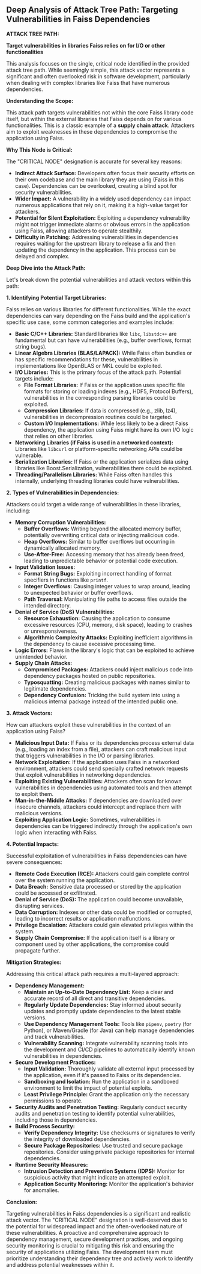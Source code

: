 ## Deep Analysis of Attack Tree Path: Targeting Vulnerabilities in Faiss Dependencies

**ATTACK TREE PATH:**

**Target vulnerabilities in libraries Faiss relies on for I/O or other functionalities**

This analysis focuses on the single, critical node identified in the provided attack tree path. While seemingly simple, this attack vector represents a significant and often overlooked risk in software development, particularly when dealing with complex libraries like Faiss that have numerous dependencies.

**Understanding the Scope:**

This attack path targets vulnerabilities not within the core Faiss library code itself, but within the external libraries that Faiss depends on for various functionalities. This is a classic example of a **supply chain attack**. Attackers aim to exploit weaknesses in these dependencies to compromise the application using Faiss.

**Why This Node is Critical:**

The "CRITICAL NODE" designation is accurate for several key reasons:

* **Indirect Attack Surface:**  Developers often focus their security efforts on their own codebase and the main library they are using (Faiss in this case). Dependencies can be overlooked, creating a blind spot for security vulnerabilities.
* **Wider Impact:** A vulnerability in a widely used dependency can impact numerous applications that rely on it, making it a high-value target for attackers.
* **Potential for Silent Exploitation:** Exploiting a dependency vulnerability might not trigger immediate alarms or obvious errors in the application using Faiss, allowing attackers to operate stealthily.
* **Difficulty in Patching:**  Addressing vulnerabilities in dependencies requires waiting for the upstream library to release a fix and then updating the dependency in the application. This process can be delayed and complex.

**Deep Dive into the Attack Path:**

Let's break down the potential vulnerabilities and attack vectors within this path:

**1. Identifying Potential Target Libraries:**

Faiss relies on various libraries for different functionalities. While the exact dependencies can vary depending on the Faiss build and the application's specific use case, some common categories and examples include:

* **Basic C/C++ Libraries:**  Standard libraries like `libc`, `libstdc++` are fundamental but can have vulnerabilities (e.g., buffer overflows, format string bugs).
* **Linear Algebra Libraries (BLAS/LAPACK):** While Faiss often bundles or has specific recommendations for these, vulnerabilities in implementations like OpenBLAS or MKL could be exploited.
* **I/O Libraries:** This is the primary focus of the attack path. Potential targets include:
    * **File Format Libraries:** If Faiss or the application uses specific file formats for storing or loading indexes (e.g., HDF5, Protocol Buffers), vulnerabilities in the corresponding parsing libraries could be exploited.
    * **Compression Libraries:** If data is compressed (e.g., zlib, lz4), vulnerabilities in decompression routines could be targeted.
    * **Custom I/O Implementations:** While less likely to be a direct Faiss dependency, the application using Faiss might have its own I/O logic that relies on other libraries.
* **Networking Libraries (if Faiss is used in a networked context):** Libraries like `libcurl` or platform-specific networking APIs could be vulnerable.
* **Serialization Libraries:** If Faiss or the application serializes data using libraries like Boost.Serialization, vulnerabilities there could be exploited.
* **Threading/Parallelism Libraries:** While Faiss often handles this internally, underlying threading libraries could have vulnerabilities.

**2. Types of Vulnerabilities in Dependencies:**

Attackers could target a wide range of vulnerabilities in these libraries, including:

* **Memory Corruption Vulnerabilities:**
    * **Buffer Overflows:**  Writing beyond the allocated memory buffer, potentially overwriting critical data or injecting malicious code.
    * **Heap Overflows:** Similar to buffer overflows but occurring in dynamically allocated memory.
    * **Use-After-Free:** Accessing memory that has already been freed, leading to unpredictable behavior or potential code execution.
* **Input Validation Issues:**
    * **Format String Bugs:**  Exploiting incorrect handling of format specifiers in functions like `printf`.
    * **Integer Overflows:**  Causing integer values to wrap around, leading to unexpected behavior or buffer overflows.
    * **Path Traversal:**  Manipulating file paths to access files outside the intended directory.
* **Denial of Service (DoS) Vulnerabilities:**
    * **Resource Exhaustion:**  Causing the application to consume excessive resources (CPU, memory, disk space), leading to crashes or unresponsiveness.
    * **Algorithmic Complexity Attacks:** Exploiting inefficient algorithms in the dependency to cause excessive processing time.
* **Logic Errors:**  Flaws in the library's logic that can be exploited to achieve unintended behavior.
* **Supply Chain Attacks:**
    * **Compromised Packages:**  Attackers could inject malicious code into dependency packages hosted on public repositories.
    * **Typosquatting:**  Creating malicious packages with names similar to legitimate dependencies.
    * **Dependency Confusion:**  Tricking the build system into using a malicious internal package instead of the intended public one.

**3. Attack Vectors:**

How can attackers exploit these vulnerabilities in the context of an application using Faiss?

* **Malicious Input Data:**  If Faiss or its dependencies process external data (e.g., loading an index from a file), attackers can craft malicious input that triggers vulnerabilities in the I/O or parsing libraries.
* **Network Exploitation:** If the application uses Faiss in a networked environment, attackers could send specially crafted network requests that exploit vulnerabilities in networking dependencies.
* **Exploiting Existing Vulnerabilities:** Attackers often scan for known vulnerabilities in dependencies using automated tools and then attempt to exploit them.
* **Man-in-the-Middle Attacks:** If dependencies are downloaded over insecure channels, attackers could intercept and replace them with malicious versions.
* **Exploiting Application Logic:**  Sometimes, vulnerabilities in dependencies can be triggered indirectly through the application's own logic when interacting with Faiss.

**4. Potential Impacts:**

Successful exploitation of vulnerabilities in Faiss dependencies can have severe consequences:

* **Remote Code Execution (RCE):** Attackers could gain complete control over the system running the application.
* **Data Breach:**  Sensitive data processed or stored by the application could be accessed or exfiltrated.
* **Denial of Service (DoS):** The application could become unavailable, disrupting services.
* **Data Corruption:**  Indexes or other data could be modified or corrupted, leading to incorrect results or application malfunctions.
* **Privilege Escalation:** Attackers could gain elevated privileges within the system.
* **Supply Chain Compromise:**  If the application itself is a library or component used by other applications, the compromise could propagate further.

**Mitigation Strategies:**

Addressing this critical attack path requires a multi-layered approach:

* **Dependency Management:**
    * **Maintain an Up-to-Date Dependency List:**  Keep a clear and accurate record of all direct and transitive dependencies.
    * **Regularly Update Dependencies:**  Stay informed about security updates and promptly update dependencies to the latest stable versions.
    * **Use Dependency Management Tools:** Tools like `pipenv`, `poetry` (for Python), or Maven/Gradle (for Java) can help manage dependencies and track vulnerabilities.
    * **Vulnerability Scanning:**  Integrate vulnerability scanning tools into the development and CI/CD pipelines to automatically identify known vulnerabilities in dependencies.
* **Secure Development Practices:**
    * **Input Validation:**  Thoroughly validate all external input processed by the application, even if it's passed to Faiss or its dependencies.
    * **Sandboxing and Isolation:**  Run the application in a sandboxed environment to limit the impact of potential exploits.
    * **Least Privilege Principle:**  Grant the application only the necessary permissions to operate.
* **Security Audits and Penetration Testing:**  Regularly conduct security audits and penetration testing to identify potential vulnerabilities, including those in dependencies.
* **Build Process Security:**
    * **Verify Dependency Integrity:**  Use checksums or signatures to verify the integrity of downloaded dependencies.
    * **Secure Package Repositories:**  Use trusted and secure package repositories. Consider using private package repositories for internal dependencies.
* **Runtime Security Measures:**
    * **Intrusion Detection and Prevention Systems (IDPS):**  Monitor for suspicious activity that might indicate an attempted exploit.
    * **Application Security Monitoring:**  Monitor the application's behavior for anomalies.

**Conclusion:**

Targeting vulnerabilities in Faiss dependencies is a significant and realistic attack vector. The "CRITICAL NODE" designation is well-deserved due to the potential for widespread impact and the often-overlooked nature of these vulnerabilities. A proactive and comprehensive approach to dependency management, secure development practices, and ongoing security monitoring is crucial to mitigating this risk and ensuring the security of applications utilizing Faiss. The development team must prioritize understanding their dependency tree and actively work to identify and address potential weaknesses within it.
